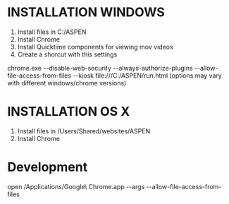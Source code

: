 ﻿INSTALLATION WINDOWS
====================

1. Install files in C:/ASPEN
2. Install Chrome
3. Install Quicktime components for viewing mov videos
4. Create a shorcut with this settings

chrome.exe --disable-web-security  --always-authorize-plugins --allow-file-access-from-files --kiosk file:///C:/ASPEN/run.html
(options may vary with different windows/chrome versions)



INSTALLATION OS X
====================

1. Install files in /Users/Shared/websites/ASPEN
2. Install Chrome



Development
===========

open /Applications/Google\ Chrome.app --args  --allow-file-access-from-files